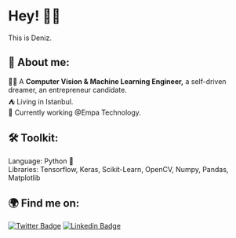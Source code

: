 # Hey! :wave::sparkles: 
This is Deniz.

## :pushpin: About me:
:man_technologist: A **Computer Vision & Machine Learning Engineer,** a self-driven dreamer, an entrepreneur candidate.  
:tent: Living in Istanbul.  
:seedling: Currently working @Empa Technology.  

## :hammer_and_wrench: Toolkit:
Language: Python :snake:  
Libraries: Tensorflow, Keras, Scikit-Learn, OpenCV, Numpy, Pandas, Matplotlib

## :earth_africa: Find me on:
[![Twitter Badge](https://img.shields.io/badge/-Twitter-1ca0f1?style=flat-square&labelColor=1ca0f1&logo=twitter&logoColor=white&link=https://twitter.com/_diogorodrigues)](https://twitter.com/denizceliktw) [![Linkedin Badge](https://img.shields.io/badge/-LinkedIn-blue?style=flat-square&logo=Linkedin&logoColor=white&link=https://www.linkedin.com/in/harshkumarkhatri/)](https://www.linkedin.com/in/denizcelikln/)
